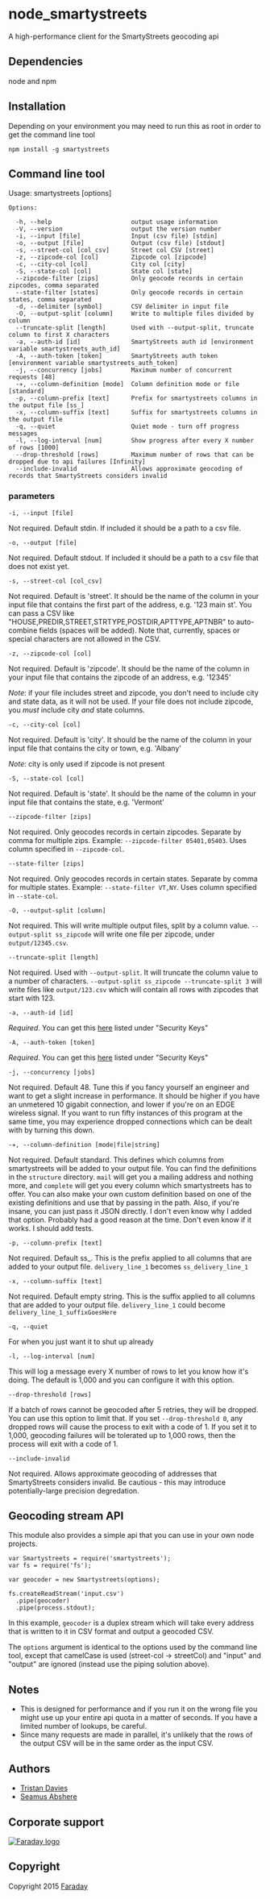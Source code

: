 # node_smartystreets

A high-performance client for the SmartyStreets geocoding api

## Dependencies

node and npm

## Installation

Depending on your environment you may need to run this as root in order to get the command line tool

`npm install -g smartystreets`

## Command line tool

Usage: smartystreets [options]

```
Options:

  -h, --help                      output usage information
  -V, --version                   output the version number
  -i, --input [file]              Input (csv file) [stdin]
  -o, --output [file]             Output (csv file) [stdout]
  -s, --street-col [col_csv]      Street col CSV [street]
  -z, --zipcode-col [col]         Zipcode col [zipcode]
  -c, --city-col [col]            City col [city]
  -S, --state-col [col]           State col [state]
  --zipcode-filter [zips]         Only geocode records in certain zipcodes, comma separated
  --state-filter [states]         Only geocode records in certain states, comma separated
  -d, --delimiter [symbol]        CSV delimiter in input file
  -O, --output-split [column]     Write to multiple files divided by column
  --truncate-split [length]       Used with --output-split, truncate column to first X characters
  -a, --auth-id [id]              SmartyStreets auth id [environment variable smartystreets_auth_id]
  -A, --auth-token [token]        SmartyStreets auth token [environment variable smartystreets_auth_token]
  -j, --concurrency [jobs]        Maximum number of concurrent requests [48]
  -✈, --column-definition [mode]  Column definition mode or file [standard]
  -p, --column-prefix [text]      Prefix for smartystreets columns in the output file [ss_]
  -x, --column-suffix [text]      Suffix for smartystreets columns in the output file
  -q, --quiet                     Quiet mode - turn off progress messages
  -l, --log-interval [num]        Show progress after every X number of rows [1000]
  --drop-threshold [rows]         Maximum number of rows that can be dropped due to api failures [Infinity]
  --include-invalid               Allows approximate geocoding of records that SmartyStreets considers invalid
```

### parameters

`-i, --input [file]`

Not required. Default stdin. If included it should be a path to a csv file.

`-o, --output [file]`

Not required. Default stdout. If included it should be a path to a csv file that does not exist yet.

`-s, --street-col [col_csv]`

Not required. Default is 'street'. It should be the name of the column in your input file that contains the first part of the address, e.g. '123 main st'. You can pass a CSV like "HOUSE,PREDIR,STREET,STRTYPE,POSTDIR,APTTYPE,APTNBR" to auto-combine fields (spaces will be added). Note that, currently, spaces or special characters are not allowed in the CSV.

`-z, --zipcode-col [col]`

Not required. Default is 'zipcode'. It should be the name of the column in your input file that contains the zipcode of an address, e.g. '12345'

_Note_: if your file includes street and zipcode, you don't need to include city and state data, as it will not be used. If your file does not include zipcode, you _must_ include city _and_ state columns.

`-c, --city-col [col]`

Not required. Default is 'city'. It should be the name of the column in your input file that contains the city or town, e.g. 'Albany'

_Note_: city is only used if zipcode is not present

`-S, --state-col [col]`

Not required. Default is 'state'. It should be the name of the column in your input file that contains the state, e.g. 'Vermont'

`--zipcode-filter [zips]`

Not required. Only geocodes records in certain zipcodes. Separate by comma for multiple zips. Example: `--zipcode-filter 05401,05403`. Uses column specified in `--zipcode-col`.

`--state-filter [zips]`

Not required. Only geocodes records in certain states. Separate by comma for multiple states. Example: `--state-filter VT,NY`. Uses column specified in `--state-col`.

`-O, --output-split [column]`

Not required. This will write multiple output files, split by a column value. `--output-split ss_zipcode` will write one file per zipcode, under `output/12345.csv`.

`--truncate-split [length]`

Not required. Used with `--output-split`. It will truncate the column value to a number of characters. `--output-split ss_zipcode --truncate-split 3` will write files like `output/123.csv` which will contain all rows with zipcodes that start with 123.

`-a, --auth-id [id]`

_Required_. You can get this [here](https://smartystreets.com/account/keys) listed under "Security Keys"

`-A, --auth-token [token]`

_Required_. You can get this [here](https://smartystreets.com/account/keys) listed under "Security Keys"

`-j, --concurrency [jobs]`

Not required. Default 48. Tune this if you fancy yourself an engineer and want to get a slight increase in performance. It should be higher if you have an unmetered 10 gigabit connection, and lower if you're on an EDGE wireless signal. If you want to run fifty instances of this program at the same time, you may experience dropped connections which can be dealt with by turning this down.

`-✈, --column-definition [mode|file|string]`

Not required. Default standard. This defines which columns from smartystreets will be added to your output file. You can find the definitions in the `structure` directory. `mail` will get you a mailing address and nothing more, and `complete` will get you every column which smartystreets has to offer. You can also make your own custom definition based on one of the existing definitions and use that by passing in the path. Also, if you're insane, you can just pass it JSON directly. I don't even know why I added that option. Probably had a good reason at the time. Don't even know if it works. I should add tests.

`-p, --column-prefix [text]`

Not required. Default ss_. This is the prefix applied to all columns that are added to your output file. `delivery_line_1` becomes `ss_delivery_line_1`

`-x, --column-suffix [text]`

Not required. Default empty string. This is the suffix applied to all columns that are added to your output file. `delivery_line_1` could become `delivery_line_1_suffixGoesHere`

`-q, --quiet`

For when you just want it to shut up already

`-l, --log-interval [num]`

This will log a message every X number of rows to let you know how it's doing. The default is 1,000 and you can configure it with this option.

`--drop-threshold [rows]`

If a batch of rows cannot be geocoded after 5 retries, they will be dropped. You can use this option to limit that. If you set `--drop-threshold 0`, any dropped rows will cause the process to exit with a code of 1. If you set it to 1,000, geocoding failures will be tolerated up to 1,000 rows, then the process will exit with a code of 1.

`--include-invalid`

Not required. Allows approximate geocoding of addresses that SmartyStreets considers invalid. Be cautious - this may introduce potentially-large precision degredation.

## Geocoding stream API

This module also provides a simple api that you can use in your own node projects.

```
var Smartystreets = require('smartystreets');
var fs = require('fs');

var geocoder = new Smartystreets(options);

fs.createReadStream('input.csv')
  .pipe(geocoder)
  .pipe(process.stdout);
```

In this example, `geocoder` is a duplex stream which will take every address that is written to it in CSV format and output a geocoded CSV.

The `options` argument is identical to the options used by the command line tool, except that camelCase is used (street-col -> streetCol) and "input" and "output" are ignored (instead use the piping solution above).

## Notes

* This is designed for performance and if you run it on the wrong file you might use up your entire api quota in a matter of seconds. If you have a limited number of lookups, be careful.
* Since many requests are made in parallel, it's unlikely that the rows of the output CSV will be in the same order as the input CSV.

## Authors

* [Tristan Davies](mailto:npm@tristan.io)
* [Seamus Abshere](mailto:seamus@abshere.net)

## Corporate support

<p><a href="http://faraday.io" alt="Faraday"><img src="https://s3.amazonaws.com/creative.faraday.io/logo.png" alt="Faraday logo"/></a></p>

## Copyright

Copyright 2015 [Faraday](http://faraday.io)
